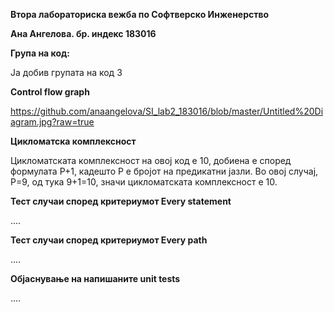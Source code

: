 **Втора лабораториска вежба по Софтверско Инженерство**

**Ана Ангелова. бр. индекс 183016**

**Група на код:**

Ја добив групата на код 3

**Control flow graph**

https://github.com/anaangelova/SI_lab2_183016/blob/master/Untitled%20Diagram.jpg?raw=true

**Цикломатска комплексност**

Цикломатската комплексност на овој код е 10, добиена е според формулата P+1, кадешто P е бројот на предикатни јазли.
Во овој случај, P=9, од тука 9+1=10, значи цикломатската комплексност е 10.

**Тест случаи според критериумот Every statement**

....

**Тест случаи според критериумот Every path**

....

**Објаснување на напишаните unit tests**

....

